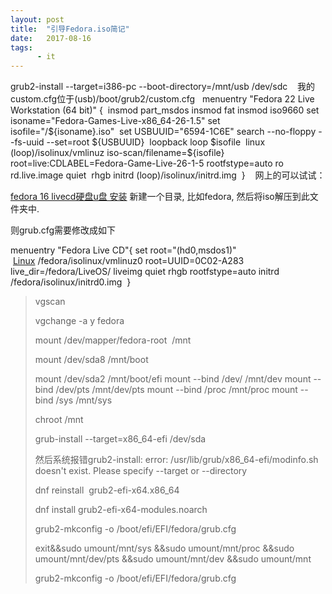 ```yaml
---
layout: post
title:  "引导Fedora.iso简记"
date:   2017-08-16
tags:
      - it
---
```



grub2-install \--target=i386-pc \--boot-directory=/mnt/usb /dev/sdc
 
 我的custom.cfg位于(usb)/boot/grub2/custom.cfg
 
menuentry \"Fedora 22 Live Workstation (64 bit)\" { 
insmod part_msdos
insmod fat
insmod iso9660
set isoname=\"Fedora-Games-Live-x86_64-26-1.5\"
set isofile=\"/\${isoname}.iso\" 
set USBUUID=\"6594-1C6E\"
search \--no-floppy \--fs-uuid \--set=root \${USBUUID} 
loopback loop \$isofile 
linux (loop)/isolinux/vmlinuz iso-scan/filename=\${isofile}
root=live:CDLABEL=Fedora-Game-Live-26-1-5 rootfstype=auto ro
rd.live.image quiet  rhgb
initrd (loop)/isolinux/initrd.img
 }
 
 网上的可以试试：

[fedora 16
livecd硬盘u盘 安装](https://blog.csdn.net/bingo_boy/article/details/6957698) 新建一个目录, 比如fedora, 然后将iso解压到此文件夹中. 

则grub.cfg需要修改成如下

menuentry "Fedora Live CD"{
set root="(hd0,msdos1)"
 [Linux](https://lib.csdn.net/base/linux) /fedora/isolinux/vmlinuz0
root=UUID=0C02-A283 live_dir=/fedora/LiveOS/ liveimg quiet rhgb
rootfstype=auto
initrd /fedora/isolinux/initrd0.img
 }



> vgscan
>
> vgchange -a y fedora
>
> mount /dev/mapper/fedora-root  /mnt
>
> mount /dev/sda8 /mnt/boot
>
> mount /dev/sda2 /mnt/boot/efi
> mount \--bind /dev/ /mnt/dev
> mount \--bind /dev/pts /mnt/dev/pts
> mount \--bind /proc /mnt/proc
> mount \--bind /sys /mnt/sys
> 
> chroot /mnt
>
> grub-install \--target=x86_64-efi /dev/sda
>
> 然后系统报错grub2-install: error: /usr/lib/grub/x86_64-efi/modinfo.sh
> doesn\'t exist. Please specify \--target or \--directory
>
> dnf reinstall  grub2-efi-x64.x86_64
>
> dnf install grub2-efi-x64-modules.noarch
>
> 
>
> grub2-mkconfig -o /boot/efi/EFI/fedora/grub.cfg
>
> 
>
> exit&&sudo umount/mnt/sys &&sudo umount/mnt/proc &&sudo
> umount/mnt/dev/pts &&sudo umount/mnt/dev &&sudo umount/mnt
>
> grub2-mkconfig -o /boot/efi/EFI/fedora/grub.cfg

